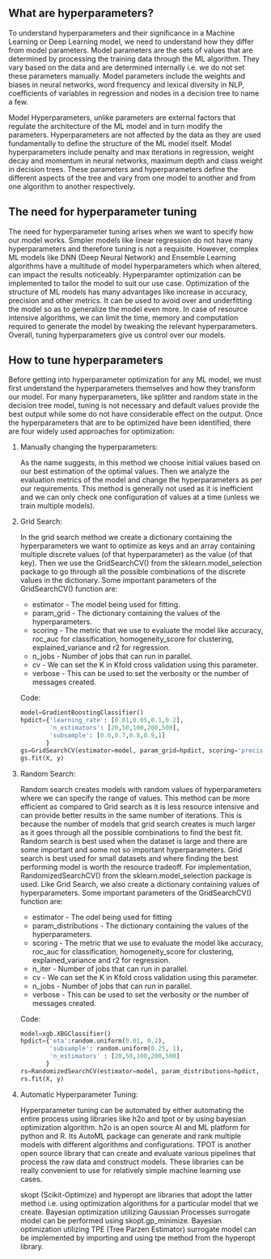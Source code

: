 ## What are hyperparameters?

To understand hyperparameters and their significance in a Machine Learning or Deep Learning model, we need to understand how they differ from model parameters. Model parameters are the sets of values that are determined by processing the training data through the ML algorithm. They vary based on the data and are determined internally i.e. we do not set these parameters manually. Model parameters include the weights and biases in neural networks, word frequency and lexical diversity in NLP, coefficients of variables in regression and nodes in a decision tree to name a few.

Model Hyperparameters, unlike parameters are external factors that regulate the architecture of the ML model and in turn modify the parameters. Hyperparameters are not affected by the data as they are used fundamentally to define the structure of the ML model itself. Model hyperparameters include penalty and max iterations in regression, weight decay and momentum in neural networks, maximum depth and class weight in decision trees. These parameters and hyperparameters define the different aspects of the tree and vary from one model to another and from one algorithm to another respectively.

## The need for hyperparameter tuning

The need for hyperparameter tuning arises when we want to specify how our model works. Simpler models like linear regression do not have many hyperparameters and therefore tuning is not a requisite. However, complex ML models like DNN (Deep Neural Network) and Ensemble Learning algorithms have a multitude of model hyperparameters which when altered, can impact the results noticeably. Hyperparamter optimization can be implemented to tailor the model to suit our use case. Optimization of the structure of ML models has many advantages like increase in accuracy, precision and other metrics. It can be used to avoid over and underfitting the model so as to generalize the model even more. In case of resource intensive algorithms, we can limit the time, memory and computation required to generate the model by tweaking the relevant hyperparameters. Overall, tuning hyperparameters give us control over our models.

## How to tune hyperparameters

Before getting into hyperparameter optimization for any ML model, we must first understand the hyperparameters themselves and how they transform our model. For many hyperparameters, like splitter and random state in the decision tree model, tuning is not necessary and default values provide the best output while some do not have considerable effect on the output. Once the hyperparameters that are to be optimized have been identified, there are four widely used approaches for optimization:

1. Manually changing the hyperparameters:

    As the name suggests, in this method we choose initial values based on our best estimation of the optimal values. Then we analyze the evaluation metrics of the model and change the hyperparameters as per our requirements. This method is generally not used as it is inefficient and we can only check one configuration of values at a time (unless we train multiple models).
  
 2. Grid Search:
 
     In the grid search method we create a dictionary containing the hyperparameters we want to optimize as keys and an array containing multiple discrete values (of that hyperparameter) as the value (of that key). Then we use the GridSearchCV() from the sklearn.model_selection package to go through all the possible combinations of the discrete values in the dictionary. Some important parameters of the GridSearchCV() function are:
     * estimator - The model being used for fitting.
     * param_grid - The dictionary containing the values of the hyperparameters.
     * scoring - The metric that we use to evaluate the model like accuracy, roc_auc for classification, homogeneity_score for clustering, explained_variance and r2 for regression.
     * n_jobs - Number of jobs that can run in parallel.
     * cv - We can set the K in Kfold cross validation using this parameter.
     * verbose - This can be used to set the verbosity or the number of messages created.
     
     Code:
     ```python
     model=GradientBoostingClassifier()
     hpdict={'learning_rate': [0.01,0.05,0.1,0.2],
             'n_estimators': [20,50,100,200,500],
             'subsample': [0.6,0.7,0.8,0.9,1]
            }        
     gs=GridSearchCV(estimator=model, param_grid=hpdict, scoring='precision', n_jobs=-1, cv=4, verbose=True)
     gs.fit(X, y)
     
3. Random Search:

    Random search creates models with random values of hyperparameters where we can specify the range of values. This method can be more efficient as compared to Grid search as it is less resource intensive and can provide better results in the same number of iterations. This is because the number of models that grid search creates is much larger as it goes through all the possible combinations to find the best fit. Random search is best used when the dataset is large and there are some important and some not so important hyperparameters. Grid search is best used for small datasets and where finding the best performing model is worth the resource tradeoff. For implementation, RandomizedSearchCV() from the sklearn.model_selection package is used. Like Grid Search, we also create a dictionary containing values of hyperparameters. Some important parameters of the GridSearchCV() function are:
    * estimator - The odel being used for fitting
    * param_distributions - The dictionary containing the values of the hyperparameters.
    * scoring - The metric that we use to evaluate the model like accuracy, roc_auc for classification, homogeneity_score for clustering, explained_variance and r2 for regression.
    * n_iter - Number of jobs that can run in parallel.
    * cv - We can set the K in Kfold cross validation using this parameter.
    * n_jobs - Number of jobs that can run in parallel.
    * verbose - This can be used to set the verbosity or the number of messages created.
    
    Code:
    ```python
    model=xgb.XBGClassifier()
    hpdict={'eta':random.uniform(0.01, 0.2),
            'subsample': random.uniform(0.25, 1),
            'n_estimators' : [20,50,100,200,500]
           }
    rs=RandomizedSearchCV(estimator=model, param_distributions=hpdict, scoring='precision', n_iter=20, cv=4, n_jobs=-1, verbose=True)
    rs.fit(X, y)
    
4. Automatic Hyperparameter Tuning:

    Hyperparameter tuning can be automated by either automating the entire process using libraries like h2o and tpot or by using bayesian optimization algorithm. h2o is an open source AI and ML platform for python and R. Its AutoML package can generate and rank multiple models with different algorithms and configurations. TPOT is another open source library that can create and evaluate various pipelines that process the raw data and construct models. These libraries can be really convenient to use for relatively simple machine learning use cases.
    
    skopt (Scikit-Optimize) and hyperopt are libraries that adopt the latter method i.e. using optimization algorithms for a particular model that we create. Bayesian optimization utilizing Gaussian Processes surrogate model can be performed using skopt.gp_minimize. Bayesian optimization utilizing TPE (Tree Parzen Estimator) surrogate model can be implemented by importing and using tpe method from the hyperopt library.
